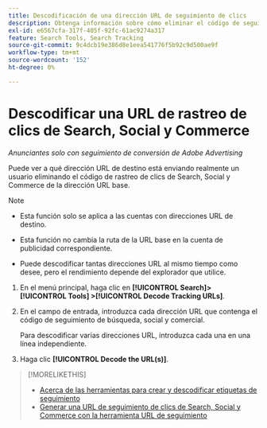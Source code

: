 ```yaml
---
title: Descodificación de una dirección URL de seguimiento de clics
description: Obtenga información sobre cómo eliminar el código de seguimiento de clics de Search, Social y Commerce de una dirección URL base.
exl-id: e6567cfa-317f-405f-92fc-61ac9274a317
feature: Search Tools, Search Tracking
source-git-commit: 9c4dcb19e386d8e1eea541776f5b92c9d500ae9f
workflow-type: tm+mt
source-wordcount: '152'
ht-degree: 0%

---
```


# Descodificar una URL de rastreo de clics de Search, Social y Commerce

*Anunciantes solo con seguimiento de conversión de Adobe Advertising*

Puede ver a qué dirección URL de destino está enviando realmente un usuario eliminando el código de rastreo de clics de Search, Social y Commerce de la dirección URL base.

>[!NOTE]
>
>* Esta función solo se aplica a las cuentas con direcciones URL de destino.
>
>* Esta función no cambia la ruta de la URL base en la cuenta de publicidad correspondiente.
>
>* Puede descodificar tantas direcciones URL al mismo tiempo como desee, pero el rendimiento depende del explorador que utilice.

1. En el menú principal, haga clic en **[!UICONTROL Search]> [!UICONTROL Tools] >[!UICONTROL Decode Tracking URLs]**.

1. En el campo de entrada, introduzca cada dirección URL que contenga el código de seguimiento de búsqueda, social y comercial.

   Para descodificar varias direcciones URL, introduzca cada una en una línea independiente.

1. Haga clic **[!UICONTROL Decode the URL(s)]**.

>[!MORELIKETHIS]
>
>* [Acerca de las herramientas para crear y descodificar etiquetas de seguimiento](tracking-tools-about.md)
>* [Generar una URL de seguimiento de clics de Search, Social y Commerce con la herramienta URL de seguimiento](click-tracking-url-generate.md)
